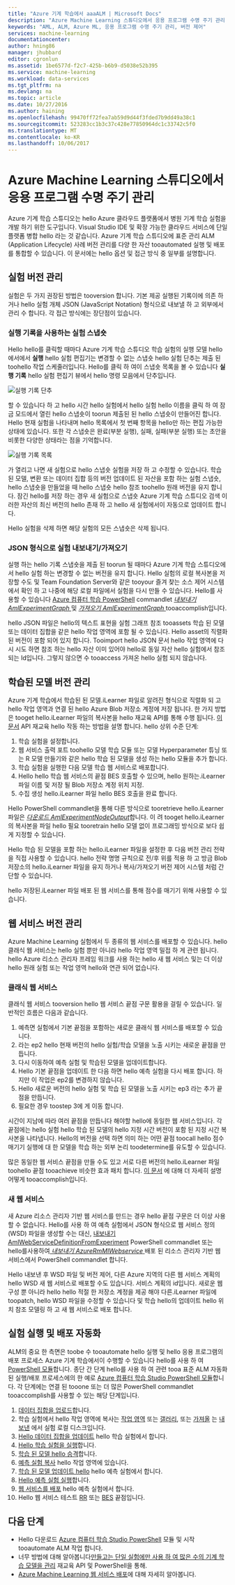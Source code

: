 ```yaml
---
title: "Azure 기계 학습에서 aaaALM | Microsoft Docs"
description: "Azure Machine Learning 스튜디오에서 응용 프로그램 수명 주기 관리 모범 사례 적용"
keywords: "AML, ALM, Azure ML, 응용 프로그램 수명 주기 관리, 버전 제어"
services: machine-learning
documentationcenter: 
author: hning86
manager: jhubbard
editor: cgronlun
ms.assetid: 1be6577d-f2c7-425b-b6b9-d5038e52b395
ms.service: machine-learning
ms.workload: data-services
ms.tgt_pltfrm: na
ms.devlang: na
ms.topic: article
ms.date: 10/27/2016
ms.author: haining
ms.openlocfilehash: 99470ff72fea7ab59d9d44f3fded7b9dd49a38c1
ms.sourcegitcommit: 523283cc1b3c37c428e77850964dc1c33742c5f0
ms.translationtype: MT
ms.contentlocale: ko-KR
ms.lasthandoff: 10/06/2017
---
```

# <a name="application-lifecycle-management-in-azure-machine-learning-studio"></a>Azure Machine Learning 스튜디오에서 응용 프로그램 수명 주기 관리
Azure 기계 학습 스튜디오는 hello Azure 클라우드 플랫폼에서 병원 기계 학습 실험을 개발 하기 위한 도구입니다. Visual Studio IDE 및 확장 가능한 클라우드 서비스에 단일 플랫폼 병합 hello 라는 것 같습니다. Azure 기계 학습 스튜디오에 표준 관리 ALM (Application Lifecycle) 사례 버전 관리를 다양 한 자산 tooautomated 실행 및 배포를 통합할 수 있습니다. 이 문서에는 hello 옵션 및 접근 방식 중 일부를 설명합니다.

## <a name="versioning-experiment"></a>실험 버전 관리
실험은 두 가지 권장된 방법은 tooversion 합니다. 기본 제공 실행된 기록이에 의존 하거나 hello 실험 개체 JSON (JavaScript Notation) 형식으로 내보낼 하 고 외부에서 관리 수 합니다. 각 접근 방식에는 장단점이 있습니다.

### <a name="experiment-snapshots-using-run-history"></a>실행 기록을 사용하는 실험 스냅숏
Hello hello를 클릭할 때마다 Azure 기계 학습 스튜디오 학습 실험의 실행 모델 hello에서에서 **실행** hello 실험 편집기는 변경할 수 없는 스냅숏 hello 실험 단추는 제출 된 toohello 작업 스케줄러입니다. Hello를 클릭 하 여이 스냅숏 목록을 볼 수 있습니다 **실행 기록** hello 실험 편집기 뷰에서 hello 명령 모음에서 단추입니다.

![실행 기록 단추](media/machine-learning-version-control/runhistory.png)

할 수 있습니다 하 고 hello 시간 hello 실험에서 hello 실험 hello 이름을 클릭 하 여 잠금 모드에서 열린 hello 스냅숏이 toorun 제출된 된 hello 스냅숏이 만들어진 합니다. Hello 현재 실험을 나타내며 hello 목록에서 첫 번째 항목을 hello만 하는 편집 가능한 상태에 있습니다. 또한 각 스냅숏은 완료(부분 실행), 실패, 실패(부분 실행) 또는 초안을 비롯한 다양한 상태라는 점을 기억합니다.

![실행 기록 목록](media/machine-learning-version-control/runhistorylist.png)

가 열리고 나면 새 실험으로 hello 스냅숏 실험을 저장 하 고 수정할 수 있습니다. 학습 된 모델, 변환 또는 데이터 집합 등의 버전 업데이트 된 자산을 포함 하는 실험 스냅숏, hello 스냅숏을 만들었을 때 hello 스냅숏 hello 참조 toohello 원래 버전을 유지 합니다. 잠긴 hello를 저장 하는 경우 새 실험으로 스냅숏 Azure 기계 학습 스튜디오 검색 이러한 자산의 최신 버전의 hello 존재 하 고 hello 새 실험에서이 자동으로 업데이트 합니다.

Hello 실험을 삭제 하면 해당 실험의 모든 스냅숏은 삭제 됩니다.

### <a name="exportimport-experiment-in-json-format"></a>JSON 형식으로 실험 내보내기/가져오기
실행 하는 hello 기록 스냅숏을 제출 된 toorun 될 때마다 Azure 기계 학습 스튜디오에서 hello 실험 하는 변경할 수 없는 버전을 유지 합니다. Hello 실험의 로컬 복사본을 저장할 수도 및 Team Foundation Server와 같은 tooyour 즐겨 찾는 소스 제어 시스템에서 확인 하 고 나중에 해당 로컬 파일에서 실험을 다시 만들 수 있습니다. Hello를 사용할 수 있습니다 [Azure 컴퓨터 학습 PowerShell](http://aka.ms/amlps) commandlet [ *내보내기 AmlExperimentGraph* ](https://github.com/hning86/azuremlps#export-amlexperimentgraph) 및 [  *가져오기 AmlExperimentGraph* ](https://github.com/hning86/azuremlps#import-amlexperimentgraph) tooaccomplish입니다.

hello JSON 파일은 hello의 텍스트 표현을 실험 그래프 참조 tooassets 학습 된 모델 또는 데이터 집합을 같은 hello 작업 영역에 포함 될 수 있습니다. Hello asset의 직렬화 된 버전이 포함 되어 있지 합니다. Tooimport hello JSON 문서 hello 작업 영역에 다시 시도 하면 참조 하는 hello 자산 이미 있어야 hello로 동일 자산 hello 실험에서 참조 되는 Id입니다. 그렇지 않으면 수 tooaccess 가져온 hello 실험 되지 않습니다.

## <a name="versioning-trained-model"></a>학습된 모델 버전 관리
Azure 기계 학습에서 학습된 된 모델.iLearner 파일로 알려진 형식으로 직렬화 되 고 hello 작업 영역과 연결 된 hello Azure Blob 저장소 계정에 저장 됩니다. 한 가지 방법은 tooget hello.iLearner 파일의 복사본을 hello 재교육 API를 통해 수행 됩니다. [이 문서](machine-learning-retrain-models-programmatically.md) API 재교육 hello 작동 하는 방법을 설명 합니다. hello 상위 수준 단계:

1. 학습 실험을 설정합니다.
2. 웹 서비스 출력 포트 toohello 모델 학습 모듈 또는 모델 Hyperparameter 튜닝 또는 R 모델 만들기와 같은 hello 학습 된 모델을 생성 하는 hello 모듈을 추가 합니다.
3. 학습 실험을 실행한 다음 모델 학습 웹 서비스로 배포합니다.
4. Hello hello 학습 웹 서비스의 끝점 BES 호출할 수 있으며, hello 원하는.iLearner 파일 이름 및 저장 될 Blob 저장소 계정 위치 지정.
5. 수집 생성 hello.iLearner 파일 hello BES 호출을 완료 합니다.

Hello PowerShell commandlet을 통해 다른 방식으로 tooretrieve hello.iLearner 파일은 [ *다운로드 AmlExperimentNodeOutput*](https://github.com/hning86/azuremlps#download-amlexperimentnodeoutput)합니다. 이 려 tooget hello.iLearner의 복사본을 파일 hello 필요 tooretrain hello 모델 없이 프로그래밍 방식으로 보다 쉽게 지정할 수 있습니다.

Hello 학습 된 모델을 포함 하는 hello.iLearner 파일을 설정한 후 다음 버전 관리 전략을 직접 사용할 수 있습니다. hello 전략 명명 규칙으로 전/후 위를 적용 하 고 방금 Blob 저장소의 hello.iLearner 파일을 유지 하거나 복사/가져오기 버전 제어 시스템 처럼 간단할 수 있습니다.

hello 저장된.iLearner 파일 배포 된 웹 서비스를 통해 점수를 매기기 위해 사용할 수 있습니다.

## <a name="versioning-web-service"></a>웹 서비스 버전 관리
Azure Machine Learning 실험에서 두 종류의 웹 서비스를 배포할 수 있습니다. hello 클래식 웹 서비스는 hello 실험 뿐만 아니라 hello 작업 영역 밀접 하 게 관련 됩니다. hello Azure 리소스 관리자 프레임 워크를 사용 하는 hello 새 웹 서비스 및는 더 이상 hello 원래 실험 또는 작업 영역 hello와 연관 되어 없습니다.

### <a name="classic-web-service"></a>클래식 웹 서비스
클래식 웹 서비스 tooversion hello 웹 서비스 끝점 구문 활용을 걸릴 수 있습니다. 일반적인 흐름은 다음과 같습니다.

1. 예측면 실험에서 기본 끝점을 포함하는 새로운 클래식 웹 서비스를 배포할 수 있습니다.
2. 라는 ep2 hello 현재 버전의 hello 실험/학습 모델을 노출 시키는 새로운 끝점을 만듭니다.
3. 다시 이동하여 예측 실험 및 학습된 모델을 업데이트합니다.
4. Hello 기본 끝점을 업데이트 한 다음 하면 hello 예측 실험을 다시 배포 합니다. 하지만 이 작업은 ep2를 변경하지 않습니다.
5. Hello 새로운 버전의 hello 실험 및 학습 된 모델을 노출 시키는 ep3 라는 추가 끝점을 만듭니다.
6. 필요한 경우 toostep 3에 게 이동 합니다.

시간이 지남에 따라 여러 끝점을 만듭니다 해야할 hello에 동일한 웹 서비스입니다. 각 끝점에는 hello 실험 hello 학습 된 모델의 hello 지정 시간 버전이 포함 된 지정 시간 복사본을 나타냅니다. Hello의 버전을 선택 하면 의미 하는 어떤 끝점 toocall hello 점수 매기기 실행에 대 한 모델을 학습 하는 외부 논리 toodetermine를 유도할 수 있습니다.

많은 동일한 웹 서비스 끝점을 만들 수도 있고 서로 다른 버전의 hello.iLearner 파일 toohello 끝점 tooachieve 비슷한 효과 패치 합니다. [이 문서](machine-learning-create-models-and-endpoints-with-powershell.md) 에 대해 더 자세히 설명 어떻게 tooaccomplish입니다.

### <a name="new-web-service"></a>새 웹 서비스
새 Azure 리소스 관리자 기반 웹 서비스를 만드는 경우 hello 끝점 구문은 더 이상 사용할 수 없습니다. Hello를 사용 하 여 예측 실험에서 JSON 형식으로 웹 서비스 정의 (WSD) 파일을 생성할 수는 대신, [내보내기 AmlWebServiceDefinitionFromExperiment](https://github.com/hning86/azuremlps#export-amlwebservicedefinitionfromexperiment) PowerShell commandlet 또는 hello를사용하여[ *내보내기 AzureRmMlWebservice* ](https://msdn.microsoft.com/library/azure/mt767935.aspx) 배포 된 리소스 관리자 기반 웹 서비스에서 PowerShell commandlet 합니다.

Hello 내보낸 후 WSD 파일 및 버전 제어, 다른 Azure 지역의 다른 웹 서비스 계획의 hello WSD 새 웹 서비스로 배포할 수도 있습니다. 서비스 계획의 id입니다. 새로운 웹 구성 뿐 아니라 hello hello 적절 한 저장소 계정을 제공 해야 다른.iLearner 파일에 toopatch, hello WSD 파일을 수정할 수 있습니다 및 학습 hello의 업데이트 hello 위치 참조 모델링 하 고 새 웹 서비스로 배포 합니다.

## <a name="automate-experiment-execution-and-deployment"></a>실험 실행 및 배포 자동화
ALM의 중요 한 측면은 toobe 수 tooautomate hello 실행 및 hello 응용 프로그램의 배포 프로세스 Azure 기계 학습에서이 수행할 수 있습니다 hello를 사용 하 여 [PowerShell 모듈](http://aka.ms/amlps)합니다. 종단 간 단계 hello를 사용 하 여 관련 tooa 표준 ALM 자동화 된 실행/배포 프로세스에의 한 예로 [Azure 컴퓨터 학습 Studio PowerShell 모듈](http://aka.ms/amlps)합니다. 각 단계에는 연결 된 tooone 또는 더 많은 PowerShell commandlet tooaccomplish를 사용할 수 있는 해당 단계입니다.

1. [데이터 집합을 업로드](https://github.com/hning86/azuremlps#upload-amldataset)합니다.
2. 학습 실험에서 hello 작업 영역에 복사는 [작업 영역](https://github.com/hning86/azuremlps#copy-amlexperiment) 또는 [갤러리](https://github.com/hning86/azuremlps#copy-amlexperimentfromgallery), 또는 [가져올](https://github.com/hning86/azuremlps#import-amlexperimentgraph) 는 [내보낸](https://github.com/hning86/azuremlps#export-amlexperimentgraph) 에서 실험 로컬 디스크입니다.
3. [Hello 데이터 집합을 업데이트](https://github.com/hning86/azuremlps#update-amlexperimentuserasset) hello 학습 실험에서 합니다.
4. [Hello 학습 실험을 실행](https://github.com/hning86/azuremlps#start-amlexperiment)합니다.
5. [학습 된 모델 hello 승격](https://github.com/hning86/azuremlps#promote-amltrainedmodel)합니다.
6. [예측 실험 복사](https://github.com/hning86/azuremlps#copy-amlexperiment) hello 작업 영역에 있습니다.
7. [학습 된 모델 업데이트 hello](https://github.com/hning86/azuremlps#update-amlexperimentuserasset) hello 예측 실험에서 합니다.
8. [Hello 예측 실험 실행](https://github.com/hning86/azuremlps#start-amlexperiment)합니다.
9. [웹 서비스를 배포](https://github.com/hning86/azuremlps#new-amlwebservice) hello 예측 실험에서 합니다.
10. Hello 웹 서비스 테스트 [RR](https://github.com/hning86/azuremlps#invoke-amlwebservicerrsendpoint) 또는 [BES](https://github.com/hning86/azuremlps#invoke-amlwebservicebesendpoint) 끝점입니다.

## <a name="next-steps"></a>다음 단계
* Hello 다운로드 [Azure 컴퓨터 학습 Studio PowerShell](http://aka.ms/amlps) 모듈 및 시작 tooautomate ALM 작업 합니다.
* 너무 방법에 대해 알아봅니다[만들고는 단일 실험에만 사용 하 여 많은 수의 기계 학습 모델을 관리](machine-learning-create-models-and-endpoints-with-powershell.md) 재교육 API 및 PowerShell을 통해.
* [Azure Machine Learning 웹 서비스 배포](machine-learning-publish-a-machine-learning-web-service.md)에 대해 자세히 알아봅니다.

